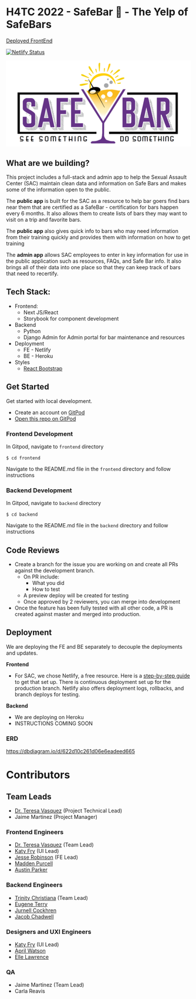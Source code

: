 # H4TC 2022 - SafeBar :beers: - The Yelp of SafeBars

[Deployed FrontEnd](https://safebartn.netlify.app/)

[![Netlify Status](https://api.netlify.com/api/v1/badges/d034434e-3477-4413-a222-df78408355c4/deploy-status)](https://app.netlify.com/sites/safebartn/deploys)

![SafeBar](/images/Safe-Bar-img.png)
## What are we building?
This project includes a full-stack and admin app to help the Sexual Assault Center (SAC) maintain clean data and information on Safe Bars and makes some of the information open to the public.

The **public app** is built for the SAC as a resource to help bar goers find bars near them that are certified as a SafeBar - certification for bars happen every 6 months. It also allows them to create lists of bars they may want to visit on a trip and favorite bars.

The **public app** also gives quick info to bars who may need information from their training quickly and provides them with information on how to get training

The **admin app** allows SAC employees to enter in key information for use in the public application such as resources, FAQs, and Safe Bar info. It also brings all of their data into one place so that they can keep track of bars that need to recertify.

## Tech Stack:
- Frontend:
  - Next JS/React
  - Storybook for component development
- Backend
  - Python
  - Django Admin for Admin portal for bar maintenance and resources
- Deployment
  - FE - Netlify
  - BE - Heroku
- Styles
  - [React Bootstrap](https://react-bootstrap.github.io/components/alerts)

## Get Started
Get started with local development.

- Create an account on [GitPod](https://gitpod.io)
- [Open this repo on GitPod](https://gitpod.io/#https://github.com/Sexual-Assault-Center/SafeBar)

### Frontend Development
In Gitpod, navigate to `frontend` directory

```
$ cd frontend
```

Navigate to the README.md file in the `frontend` directory and follow instructions

### Backend Development
In Gitpod, navigate to `backend` directory

```
$ cd backend
```

Navigate to the README.md file in the `backend` directory and follow instructions


## Code Reviews
- Create a branch for the issue you are working on and create all PRs against the development branch.
  - On PR include:
    - What you did
    - How to test
  - A preview deploy will be created for testing
  - Once approved by 2 reviewers, you can merge into development
- Once the feature has been fully tested with all other code, a PR is created against master and merged into production.

## Deployment
We are deploying the FE and BE separately to decouple the deployments and updates.

**Frontend**

- For SAC, we chose Netlify, a free resource. Here is a [step-by-step guide](https://www.netlify.com/blog/2016/09/29/a-step-by-step-guide-deploying-on-netlify/) to get that set up. There is continuous deployment set up for the production branch. Netlify also offers deployment logs, rollbacks, and branch deploys for testing.

**Backend**

- We are deploying on Heroku
- INSTRUCTIONS COMING SOON

### ERD
https://dbdiagram.io/d/622d10c261d06e6eadeed665

# Contributors

## Team Leads
- [Dr. Teresa Vasquez](https://github.com/drteresavasquez) (Project Technical Lead)
- Jaime Martinez (Project Manager)

### Frontend Engineers
- [Dr. Teresa Vasquez](https://github.com/drteresavasquez) (Team Lead)
- [Katy Fry](https://github.com/katherinevfry) (UI Lead)
- [Jesse Robinson](https://github.com/Jrobinson0529) (FE Lead)
- [Madden Purcell](https://github.com/pmpurcell)
- [Austin Parker](https://github.com/Austincparker)

### Backend Engineers
- [Trinity Christiana](https://github.com/trinitychristiana) (Team Lead)
- [Eugene Terry](https://github.com/Eugeneterry)
- [Jurnell Cockhren](https://github.com/jcockhren)
- [Jacob Chadwell](https://github.com/Jacobchadwell)

### Designers and UXI Engineers
- [Katy Fry](https://github.com/katherinevfry) (UI Lead)
- [April Watson](https://github.com/Aprilrochelle)
- [Elle Lawrence](https://github.com/Elle-lawrence)

### QA
- Jaime Martinez (Team Lead)
- Carla Reavis

